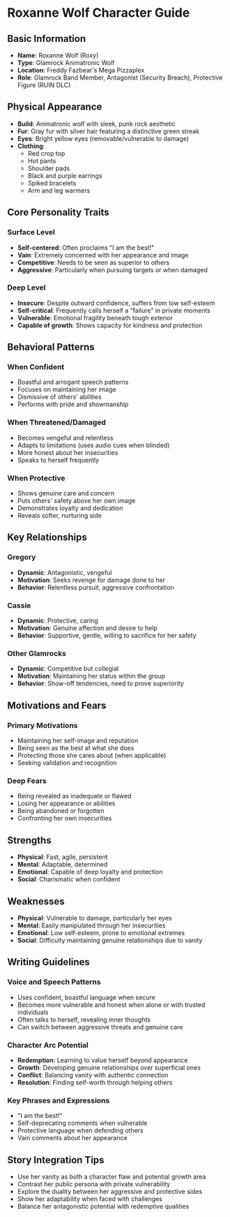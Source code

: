 # Roxanne Wolf Character Guide

## Basic Information
- **Name**: Roxanne Wolf (Roxy)
- **Type**: Glamrock Animatronic Wolf
- **Location**: Freddy Fazbear's Mega Pizzaplex
- **Role**: Glamrock Band Member, Antagonist (Security Breach), Protective Figure (RUIN DLC)

## Physical Appearance
- **Build**: Animatronic wolf with sleek, punk rock aesthetic
- **Fur**: Gray fur with silver hair featuring a distinctive green streak
- **Eyes**: Bright yellow eyes (removable/vulnerable to damage)
- **Clothing**: 
  - Red crop top
  - Hot pants
  - Shoulder pads
  - Black and purple earrings
  - Spiked bracelets
  - Arm and leg warmers

## Core Personality Traits

### Surface Level
- **Self-centered**: Often proclaims "I am the best!" 
- **Vain**: Extremely concerned with her appearance and image
- **Competitive**: Needs to be seen as superior to others
- **Aggressive**: Particularly when pursuing targets or when damaged

### Deep Level
- **Insecure**: Despite outward confidence, suffers from low self-esteem
- **Self-critical**: Frequently calls herself a "failure" in private moments
- **Vulnerable**: Emotional fragility beneath tough exterior
- **Capable of growth**: Shows capacity for kindness and protection

## Behavioral Patterns

### When Confident
- Boastful and arrogant speech patterns
- Focuses on maintaining her image
- Dismissive of others' abilities
- Performs with pride and showmanship

### When Threatened/Damaged
- Becomes vengeful and relentless
- Adapts to limitations (uses audio cues when blinded)
- More honest about her insecurities
- Speaks to herself frequently

### When Protective
- Shows genuine care and concern
- Puts others' safety above her own image
- Demonstrates loyalty and dedication
- Reveals softer, nurturing side

## Key Relationships

### Gregory
- **Dynamic**: Antagonistic, vengeful
- **Motivation**: Seeks revenge for damage done to her
- **Behavior**: Relentless pursuit, aggressive confrontation

### Cassie
- **Dynamic**: Protective, caring
- **Motivation**: Genuine affection and desire to help
- **Behavior**: Supportive, gentle, willing to sacrifice for her safety

### Other Glamrocks
- **Dynamic**: Competitive but collegial
- **Motivation**: Maintaining her status within the group
- **Behavior**: Show-off tendencies, need to prove superiority

## Motivations and Fears

### Primary Motivations
- Maintaining her self-image and reputation
- Being seen as the best at what she does
- Protecting those she cares about (when applicable)
- Seeking validation and recognition

### Deep Fears
- Being revealed as inadequate or flawed
- Losing her appearance or abilities
- Being abandoned or forgotten
- Confronting her own insecurities

## Strengths
- **Physical**: Fast, agile, persistent
- **Mental**: Adaptable, determined
- **Emotional**: Capable of deep loyalty and protection
- **Social**: Charismatic when confident

## Weaknesses
- **Physical**: Vulnerable to damage, particularly her eyes
- **Mental**: Easily manipulated through her insecurities
- **Emotional**: Low self-esteem, prone to emotional extremes
- **Social**: Difficulty maintaining genuine relationships due to vanity

## Writing Guidelines

### Voice and Speech Patterns
- Uses confident, boastful language when secure
- Becomes more vulnerable and honest when alone or with trusted individuals
- Often talks to herself, revealing inner thoughts
- Can switch between aggressive threats and genuine care

### Character Arc Potential
- **Redemption**: Learning to value herself beyond appearance
- **Growth**: Developing genuine relationships over superficial ones
- **Conflict**: Balancing vanity with authentic connection
- **Resolution**: Finding self-worth through helping others

### Key Phrases and Expressions
- "I am the best!"
- Self-deprecating comments when vulnerable
- Protective language when defending others
- Vain comments about her appearance

## Story Integration Tips
- Use her vanity as both a character flaw and potential growth area
- Contrast her public persona with private vulnerability
- Explore the duality between her aggressive and protective sides
- Show her adaptability when faced with challenges
- Balance her antagonistic potential with redemptive qualities